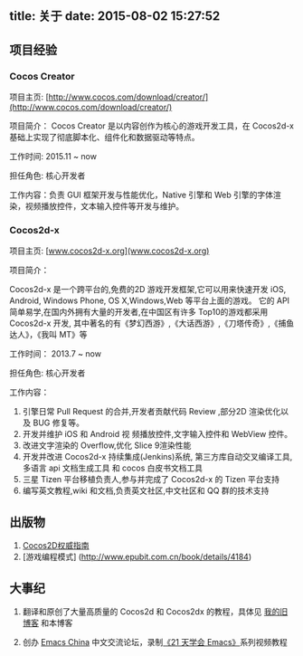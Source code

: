 title: 关于
date: 2015-08-02 15:27:52
---

## 项目经验

### Cocos Creator
项目主页: [http://www.cocos.com/download/creator/](http://www.cocos.com/download/creator/)

项目简介：
Cocos Creator 是以内容创作为核心的游戏开发工具，在 Cocos2d-x 基础上实现了彻底脚本化、组件化和数据驱动等特点。

工作时间: 2015.11 ~ now

担任角色: 核心开发者

工作内容：负责 GUI 框架开发与性能优化，Native 引擎和 Web 引擎的字体渲染，视频播放控件，文本输入控件等开发与维护。

### Cocos2d-x
项目主页: [www.cocos2d-x.org](www.cocos2d-x.org)

项目简介：

Cocos2d-x 是一个跨平台的,免费的2D 游戏开发框架,它可以用来快速开发 iOS, Android, Windows Phone, OS X,Windows,Web 等平台上面的游戏。
它的 API 简单易学,在国内外拥有大量的开发者,在中国区有许多 Top10的游戏都采用 Cocos2d-x 开发,
其中著名的有《梦幻西游》,《大话西游》,《刀塔传奇》,《捕鱼达人》，《我叫 MT》等

工作时间： 2013.7 ~ now

担任角色: 核心开发者

工作内容：

1. 引擎日常 Pull Request 的合并,开发者贡献代码 Review ,部分2D 渲染优化以及 BUG 修复等。
2. 开发并维护 iOS 和 Android 视 频播放控件,文字输入控件和 WebView 控件。
3. 改进文字渲染的 Overflow,优化 Slice 9渲染性能
4. 开发并改进 Cocos2d-x 持续集成(Jenkins)系统, 第三方库自动交叉编译工具,多语言 api 文档生成工具 和 cocos 白皮书文档工具
5. 三星 Tizen 平台移植负责人,参与并完成了 Cocos2d-x 的 Tizen 平台支持
6. 编写英文教程,wiki 和文档,负责英文社区,中文社区和 QQ 群的技术支持


## 出版物

1. [Cocos2D权威指南](http://item.jd.com/11206205.html)
2. [游戏编程模式] (http://www.epubit.com.cn/book/details/4184)

## 大事纪

1.  翻译和原创了大量高质量的 Cocos2d 和 Cocos2dx 的教程，具体见 [我的旧博客](http://cnblogs.com/zilongshanren) 和本博客

2. 创办 [Emacs China](https://emacs-china.org) 中文交流论坛，录制[《21 天学会 Emacs》](http://v.youku.com/v_show/id_XMTUwNjU0MjE0OA==.html?f=26962151&from=y1.7-1.3)系列视频教程
